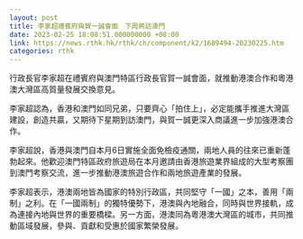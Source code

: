 ```yaml
---
layout: post
title: 李家超禮賓府與賀一誠會面　下周將訪澳門
date: 2023-02-25 18:08:51.000000000 +08:00
link: https://news.rthk.hk/rthk/ch/component/k2/1689494-20230225.htm
categories: rthk
---
```


行政長官李家超在禮賓府與澳門特區行政長官賀一誠會面，就推動港澳合作和粵港澳大灣區高質量發展交換意見。

李家超認為，香港和澳門如同兄弟，只要齊心「拍住上」，必定能攜手推進大灣區建設，創造共贏，又期待下星期到訪澳門，與賀一誠更深入商議進一步加強港澳合作。

李家超說，香港與澳門自本月6日實施全面免檢疫通關，兩地人員的往來已重新蓬勃起來。他歡迎澳門特區政府旅遊局在本月邀請由香港旅遊業界組成的大型考察團到澳門考察交流，進一步推動港澳旅遊合作和兩地旅遊產業的發展。

李家超表示，港澳兩地皆為國家的特別行政區，共同堅守「一國」之本，善用「兩制」之利。在「一國兩制」的獨特優勢下，港澳與內地融合，同時與世界接軌，成為連接內地與世界的重要橋樑。另一方面，港澳同為粵港澳大灣區的城市，共同推動區域發展，參與、貢獻和受惠於國家繁榮發展。
